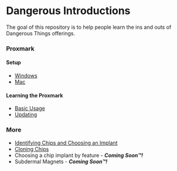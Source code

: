 # Dangerous Introductions
The goal of this repository is to help people learn the ins and outs of Dangerous Things offerings.

### Proxmark
#### Setup
- [Windows](setup/WINDOWS.md)
- [Mac](setup/MAC.md)
  
#### Learning the Proxmark
- [Basic Usage](basics/PROXMARK_BASICS.md)
- [Updating](basics/UPDATE_PROXMARK.md)

### More
- [Identifying Chips and Choosing an Implant](basics/ID_CHIPS.md)
- [Cloning Chips](basics/PROXMARK_CLONING.md)
- Choosing a chip implant by feature - ***Coming Soon™!***
- Subdermal Magnets - ***Coming Soon™!***
